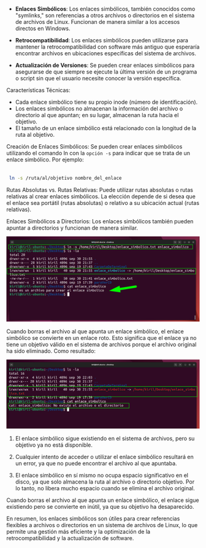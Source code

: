 * **Enlaces Simbólicos**: Los enlaces simbólicos, también conocidos como "symlinks," son referencias a otros archivos o directorios en el sistema de archivos de Linux. Funcionan de manera similar a los accesos directos en Windows.

* **Retrocompatibilidad**: Los enlaces simbólicos pueden utilizarse para mantener la retrocompatibilidad con software más antiguo que esperaría encontrar archivos en ubicaciones específicas del sistema de archivos.

* **Actualización de Versiones**: Se pueden crear enlaces simbólicos para asegurarse de que siempre se ejecute la última versión de un programa o script sin que el usuario necesite conocer la versión específica.

Características Técnicas:

 * Cada enlace simbólico tiene su propio inode (número de identificación).
 * Los enlaces simbólicos no almacenan la información del archivo o directorio al que apuntan; en su lugar, almacenan la ruta hacia el objetivo.
 * El tamaño de un enlace simbólico está relacionado con la longitud de la ruta al objetivo.

Creación de Enlaces Simbólicos: Se pueden crear enlaces simbólicos utilizando el comando ln con la `opción -s` para indicar que se trata de un enlace simbólico. Por ejemplo:

```bash

 ln -s /ruta/al/objetivo nombre_del_enlace

```
Rutas Absolutas vs. Rutas Relativas: Puede utilizar rutas absolutas o rutas relativas al crear enlaces simbólicos. La elección depende de si desea que el enlace sea portátil (rutas absolutas) o relativo a su ubicación actual (rutas relativas).

Enlaces Simbólicos a Directorios: Los enlaces simbólicos también pueden apuntar a directorios y funcionan de manera similar.

![enlaces simbolicos](/img/602_ln-s.png)

Cuando borras el archivo al que apunta un enlace simbólico, el enlace simbólico se convierte en un enlace roto. Esto significa que el enlace ya no tiene un objetivo válido en el sistema de archivos porque el archivo original ha sido eliminado. Como resultado:

![enlace roto](/img/602_rm-enlace.png)


1.  El enlace simbólico sigue existiendo en el sistema de archivos, pero su objetivo ya no está disponible.

2. Cualquier intento de acceder o utilizar el enlace simbólico resultará en un error, ya que no puede encontrar el archivo al que apuntaba.

3. El enlace simbólico en sí mismo no ocupa espacio significativo en el disco, ya que solo almacena la ruta al archivo o directorio objetivo. Por lo tanto, no libera mucho espacio cuando se elimina el archivo original.

Cuando borras el archivo al que apunta un enlace simbólico, el enlace sigue existiendo pero se convierte en inútil, ya que su objetivo ha desaparecido.




En resumen, los enlaces simbólicos son útiles para crear referencias flexibles a archivos o directorios en un sistema de archivos de Linux, lo que permite una gestión más eficiente y la optimización de la retrocompatibilidad y la actualización de software.